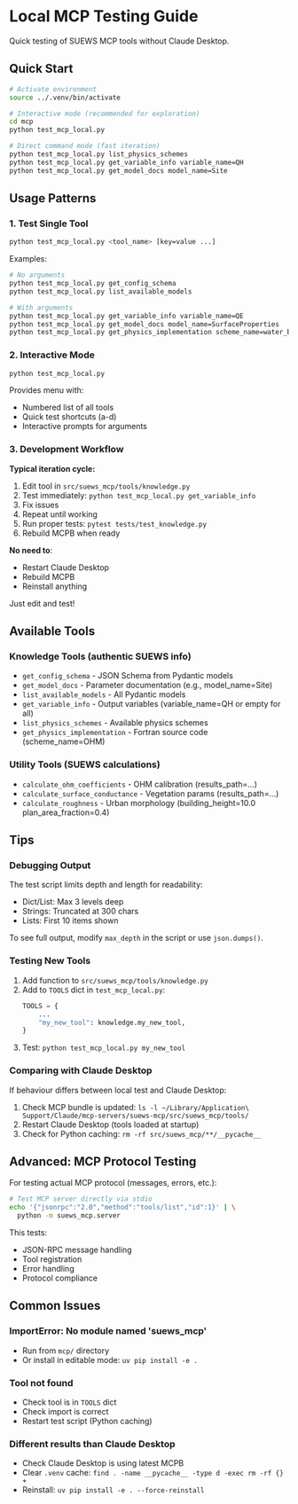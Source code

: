 # Local MCP Testing Guide

Quick testing of SUEWS MCP tools without Claude Desktop.

## Quick Start

```bash
# Activate environment
source ../.venv/bin/activate

# Interactive mode (recommended for exploration)
cd mcp
python test_mcp_local.py

# Direct command mode (fast iteration)
python test_mcp_local.py list_physics_schemes
python test_mcp_local.py get_variable_info variable_name=QH
python test_mcp_local.py get_model_docs model_name=Site
```

## Usage Patterns

### 1. Test Single Tool
```bash
python test_mcp_local.py <tool_name> [key=value ...]
```

Examples:
```bash
# No arguments
python test_mcp_local.py get_config_schema
python test_mcp_local.py list_available_models

# With arguments
python test_mcp_local.py get_variable_info variable_name=QE
python test_mcp_local.py get_model_docs model_name=SurfaceProperties
python test_mcp_local.py get_physics_implementation scheme_name=water_balance
```

### 2. Interactive Mode
```bash
python test_mcp_local.py
```

Provides menu with:
- Numbered list of all tools
- Quick test shortcuts (a-d)
- Interactive prompts for arguments

### 3. Development Workflow

**Typical iteration cycle:**

1. Edit tool in `src/suews_mcp/tools/knowledge.py`
2. Test immediately: `python test_mcp_local.py get_variable_info`
3. Fix issues
4. Repeat until working
5. Run proper tests: `pytest tests/test_knowledge.py`
6. Rebuild MCPB when ready

**No need to**:
- Restart Claude Desktop
- Rebuild MCPB
- Reinstall anything

Just edit and test!

## Available Tools

### Knowledge Tools (authentic SUEWS info)
- `get_config_schema` - JSON Schema from Pydantic models
- `get_model_docs` - Parameter documentation (e.g., model_name=Site)
- `list_available_models` - All Pydantic models
- `get_variable_info` - Output variables (variable_name=QH or empty for all)
- `list_physics_schemes` - Available physics schemes
- `get_physics_implementation` - Fortran source code (scheme_name=OHM)

### Utility Tools (SUEWS calculations)
- `calculate_ohm_coefficients` - OHM calibration (results_path=...)
- `calculate_surface_conductance` - Vegetation params (results_path=...)
- `calculate_roughness` - Urban morphology (building_height=10.0 plan_area_fraction=0.4)

## Tips

### Debugging Output
The test script limits depth and length for readability:
- Dict/List: Max 3 levels deep
- Strings: Truncated at 300 chars
- Lists: First 10 items shown

To see full output, modify `max_depth` in the script or use `json.dumps()`.

### Testing New Tools

1. Add function to `src/suews_mcp/tools/knowledge.py`
2. Add to `TOOLS` dict in `test_mcp_local.py`:
   ```python
   TOOLS = {
       ...
       "my_new_tool": knowledge.my_new_tool,
   }
   ```
3. Test: `python test_mcp_local.py my_new_tool`

### Comparing with Claude Desktop

If behaviour differs between local test and Claude Desktop:
1. Check MCP bundle is updated: `ls -l ~/Library/Application\ Support/Claude/mcp-servers/suews-mcp/src/suews_mcp/tools/`
2. Restart Claude Desktop (tools loaded at startup)
3. Check for Python caching: `rm -rf src/suews_mcp/**/__pycache__`

## Advanced: MCP Protocol Testing

For testing actual MCP protocol (messages, errors, etc.):

```bash
# Test MCP server directly via stdio
echo '{"jsonrpc":"2.0","method":"tools/list","id":1}' | \
  python -m suews_mcp.server
```

This tests:
- JSON-RPC message handling
- Tool registration
- Error handling
- Protocol compliance

## Common Issues

### ImportError: No module named 'suews_mcp'
- Run from `mcp/` directory
- Or install in editable mode: `uv pip install -e .`

### Tool not found
- Check tool is in `TOOLS` dict
- Check import is correct
- Restart test script (Python caching)

### Different results than Claude Desktop
- Check Claude Desktop is using latest MCPB
- Clear `.venv` cache: `find . -name __pycache__ -type d -exec rm -rf {} +`
- Reinstall: `uv pip install -e . --force-reinstall`
